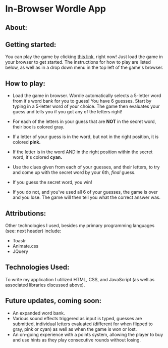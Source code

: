 # In-Browser Wordle App

## About: 

## Getting started:
You can play the game by clicking [this link](https://zacharywj.github.io/wordle-app/), right now! Just load the game in your browser to get started. The instructions for how to play are listed below, as well as in a drop down menu in the top left of the game's browser.

## How to play:
+ Load the game in browser. Wordle automatically selects a 5-letter word from it's word bank for you to guess! You have 6 guesses. Start by typing in a 5-letter word of your choice. The game then evaluates your guess and tells you if you got any of the letters right!

+ For each of the letters in your guess that are **NOT** in the secret word, their box is colored gray. 

+ If a letter of your guess is in the word, but not in the right position, it is colored **pink.**

+ If the letter is in the word AND in the right position within the secret word, it's colored **cyan.**

+ Use the clues given from each of your guesses, and their letters, to try and come up with the secret word by your 6th, *final* guess.

+ If you guess the secret word, you win!

+ If you do not, and you've used all 6 of your guesses, the game is over and you lose. The game will then tell you what the correct answer was. 


## Attributions:
Other technologies I used, besides my primary programming languages (see: next header) include: 

+ Toastr
+ Animate.css
+ JQuery

## Technologies Used:
To write my application I utilized HTML, CSS, and JavaScript (as well as associated libraries discussed above). 

## Future updates, coming soon:
+ An expanded word bank.
+ Various sound effects triggered as input is typed, guesses are submitted, individual letters evaluated (different for when flipped to gray, pink or cyan) as well as when the game is won or lost.
+ An on-going experience with a points system, allowing the player to buy and use hints as they play consecutive rounds without losing.   
